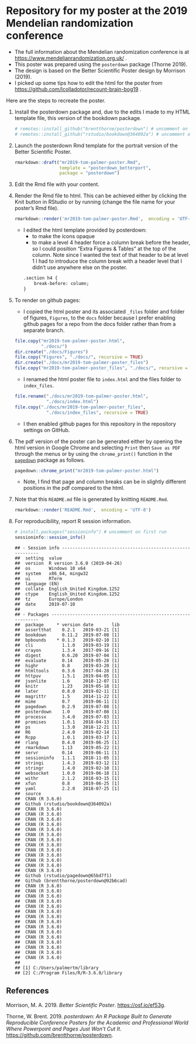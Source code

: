 Repository for my poster at the 2019 Mendelian randomization conference
================

  - The full information about the Mendelian randomization conference is
    at <https://www.mendelianrandomization.org.uk/> .
  - This poster was prepared using the `posterdown` package (Thorne
    2019).
  - The design is based on the Better Scientific Poster design by
    Morrison (2019).
  - I picked up some tips how to edit the html for the poster from
    <https://github.com/lcolladotor/recount-brain-bog19> .

Here are the steps to recreate the poster.

1.  Install the posterdown package and, due to the edits I made to my
    HTML template file, this version of the bookdown package.
    
    ``` r
    # remotes::install_github("brentthorne/posterdown") # uncomment on first run
    # remotes::install_github("rstudio/bookdown@364092a") # uncomment on first run
    ```

2.  Launch the posterdown Rmd template for the portrait version of the
    Better Scientific Poster.
    
    ``` r
    rmarkdown::draft("mr2019-tom-palmer-poster.Rmd", 
                     template = "posterdown_betterport", 
                     package = "posterdown")
    ```

3.  Edit the Rmd file with your content.

4.  Render the Rmd file to html. This can be achieved either by clicking
    the Knit button in RStudio or by running (change the file name for
    your poster’s Rmd file).
    
    ``` r
    rmarkdown::render('mr2019-tom-palmer-poster.Rmd',  encoding = 'UTF-8')
    ```
    
      - I edited the html template provided by posterdown:
          - to make the icons opaque
          - to make a level 4 header force a column break before the
            header, so I could position “Extra Figures & Tables” at the
            top of the column. Note since I wanted the text of that
            header to be at level 1 I had to introduce the column break
            with a header level that I didn’t use anywhere else on the
            poster.
        <!-- end list -->
        ``` html
        .section h4 {
            break-before: column;
        }
        ```

5.  To render on github pages:
    
      - I copied the html poster and its associated `_files` folder and
        folder of figures, `Figures`, to the `docs` folder because I
        prefer enabling github pages for a repo from the docs folder
        rather than from a separate branch.
    
    <!-- end list -->
    
    ``` r
    file.copy("mr2019-tom-palmer-poster.html", 
              "./docs/")
    dir.create("./docs/Figures")
    file.copy("Figures", "./docs/", recursive = TRUE)
    dir.create("./docs/mr2019-tom-palmer-poster_files")
    file.copy("mr2019-tom-palmer-poster_files", "./docs/", recursive = TRUE)
    ```
    
      - I renamed the html poster file to `index.html` and the files
        folder to `index_files`.
    
    <!-- end list -->
    
    ``` r
    file.rename("./docs/mr2019-tom-palmer-poster.html", 
                "./docs/index.html")
    file.copy("./docs/mr2019-tom-palmer-poster_files",
                "./docs/index_files", recursive = TRUE)
    ```
    
      - I then enabled github pages for this repository in the
        repository settings on GitHub.

6.  The pdf version of the poster can be generated either by opening the
    html version in Google Chrome and selecting `Print` then `Save as
    PDF` through the menus or by using the `chrome_print()` function in
    the [`pagedown`](https://github.com/rstudio/pagedown) package as
    follows.
    
    ``` r
    pagedown::chrome_print("mr2019-tom-palmer-poster.html")
    ```
    
      - Note, I find that page and column breaks can be in slightly
        different positions in the pdf compared to the html.

7.  Note that this `README.md` file is generated by knitting
    `README.Rmd`.
    
    ``` r
    rmarkdown::render('README.Rmd',  encoding = 'UTF-8')
    ```

8.  For reproducibility, report R session information.
    
    ``` r
    # install.packages("sessioninfo") # uncomment on first run
    sessioninfo::session_info()
    ```
    
        ## - Session info ----------------------------------------------------------
        ##  setting  value                       
        ##  version  R version 3.6.0 (2019-04-26)
        ##  os       Windows 10 x64              
        ##  system   x86_64, mingw32             
        ##  ui       RTerm                       
        ##  language (EN)                        
        ##  collate  English_United Kingdom.1252 
        ##  ctype    English_United Kingdom.1252 
        ##  tz       Europe/London               
        ##  date     2019-07-10                  
        ## 
        ## - Packages --------------------------------------------------------------
        ##  package     * version date       lib
        ##  assertthat    0.2.1   2019-03-21 [1]
        ##  bookdown      0.11.2  2019-07-08 [1]
        ##  bpbounds    * 0.1.3   2019-02-10 [1]
        ##  cli           1.1.0   2019-03-19 [1]
        ##  crayon        1.3.4   2017-09-16 [1]
        ##  digest        0.6.20  2019-07-04 [1]
        ##  evaluate      0.14    2019-05-28 [1]
        ##  highr         0.8     2019-03-20 [1]
        ##  htmltools     0.3.6   2017-04-28 [1]
        ##  httpuv        1.5.1   2019-04-05 [1]
        ##  jsonlite      1.6     2018-12-07 [1]
        ##  knitr         1.23    2019-05-18 [1]
        ##  later         0.8.0   2019-02-11 [1]
        ##  magrittr      1.5     2014-11-22 [1]
        ##  mime          0.7     2019-06-11 [1]
        ##  pagedown      0.2.9   2019-07-08 [1]
        ##  posterdown    1.0     2019-07-08 [1]
        ##  processx      3.4.0   2019-07-03 [1]
        ##  promises      1.0.1   2018-04-13 [1]
        ##  ps            1.3.0   2018-12-21 [1]
        ##  R6            2.4.0   2019-02-14 [1]
        ##  Rcpp          1.0.1   2019-03-17 [1]
        ##  rlang         0.4.0   2019-06-25 [1]
        ##  rmarkdown     1.13    2019-05-22 [1]
        ##  servr         0.14    2019-06-11 [1]
        ##  sessioninfo   1.1.1   2018-11-05 [1]
        ##  stringi       1.4.3   2019-03-12 [1]
        ##  stringr       1.4.0   2019-02-10 [1]
        ##  websocket     1.0.0   2019-06-18 [1]
        ##  withr         2.1.2   2018-03-15 [1]
        ##  xfun          0.8     2019-06-25 [1]
        ##  yaml          2.2.0   2018-07-25 [1]
        ##  source                                 
        ##  CRAN (R 3.6.0)                         
        ##  Github (rstudio/bookdown@364092a)      
        ##  CRAN (R 3.6.0)                         
        ##  CRAN (R 3.6.0)                         
        ##  CRAN (R 3.6.0)                         
        ##  CRAN (R 3.6.0)                         
        ##  CRAN (R 3.6.0)                         
        ##  CRAN (R 3.6.0)                         
        ##  CRAN (R 3.6.0)                         
        ##  CRAN (R 3.6.0)                         
        ##  CRAN (R 3.6.0)                         
        ##  CRAN (R 3.6.0)                         
        ##  CRAN (R 3.6.0)                         
        ##  CRAN (R 3.6.0)                         
        ##  CRAN (R 3.6.0)                         
        ##  Github (rstudio/pagedown@65bd7f1)      
        ##  Github (brentthorne/posterdown@92b6cad)
        ##  CRAN (R 3.6.0)                         
        ##  CRAN (R 3.6.0)                         
        ##  CRAN (R 3.6.0)                         
        ##  CRAN (R 3.6.0)                         
        ##  CRAN (R 3.6.0)                         
        ##  CRAN (R 3.6.0)                         
        ##  CRAN (R 3.6.0)                         
        ##  CRAN (R 3.6.0)                         
        ##  CRAN (R 3.6.0)                         
        ##  CRAN (R 3.6.0)                         
        ##  CRAN (R 3.6.0)                         
        ##  CRAN (R 3.6.0)                         
        ##  CRAN (R 3.6.0)                         
        ##  CRAN (R 3.6.0)                         
        ##  CRAN (R 3.6.0)                         
        ## 
        ## [1] C:/Users/palmertm/library
        ## [2] C:/Program Files/R/R-3.6.0/library

## References

<div id="refs" class="references">

<div id="ref-betterposter">

Morrison, M. A. 2019. *Better Scientific Poster*.
<https://osf.io/ef53g>.

</div>

<div id="ref-posterdown">

Thorne, W. Brent. 2019. *posterdown: An R Package Built to Generate
Reproducible Conference Posters for the Academic and Professional World
Where Powerpoint and Pages Just Won’t Cut It*.
<https://github.com/brentthorne/posterdown>.

</div>

</div>

